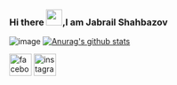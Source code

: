 ### Hi there <img src="https://github.com/TheDudeThatCode/TheDudeThatCode/blob/master/Assets/Hi.gif" width="29px">,I am Jabrail Shahbazov
![image](https://github.com/saadeghi/saadeghi/blob/master/dino.gif)
[![Anurag's github stats](https://github-readme-stats.vercel.app/api?username=JabrailShahbazov)](https://github.com/JabrailShahbazov/JabrailShahbazov)

  [<img src='https://cdn.jsdelivr.net/npm/simple-icons@3.0.1/icons/facebook.svg' alt='facebook' height='40'>](https://www.facebook.com/Jabrail.shahbzov)  [<img src='https://cdn.jsdelivr.net/npm/simple-icons@3.0.1/icons/instagram.svg' alt='instagram' height='40'>](https://www.instagram.com/jabrail_shahbazov/)  
